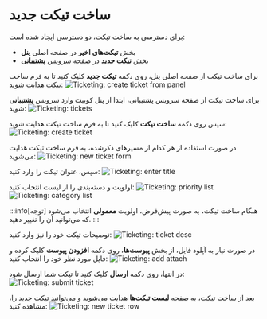 # ساخت تیکت جدید
برای دسترسی به ساخت تیکت، دو دسترسی ایجاد شده است:
- بخش **تیکت‌های اخیر** در صفحه اصلی **پنل**
- بخش **تیکت جدید** در صفحه سرویس **پشتیبانی**

برای ساخت تیکت از صفحه اصلی پنل، روی دکمه **تیکت جدید** کلیک کنید تا به فرم ساخت تیکت هدایت شوید:
![Ticketing: create ticket from panel](create-ticket-from-panel.png)

برای ساخت تیکت از صفحه سرویس پشتیبانی، ابتدا از پنل کوبیت وارد سرویس **پشتیبانی** شوید:
![Ticketing: tickets](ticketing.png)

سپس روی دکمه **ساخت تیکت** کلیک کنید تا به فرم ساخت تیکت هدایت شوید:
![Ticketing: create ticket](create-ticket.png)

در صورت استفاده از هر کدام از مسیرهای ذکرشده، به فرم ساخت تیکت هدایت می‌شوید:
![Ticketing: new ticket form](new-ticket-form.png)

سپس، عنوان تیکت را وارد کنید:
![Ticketing: enter title](enter-title.png)

اولویت و دسته‌بندی را از لیست انتخاب کنید:
![Ticketing: priority list](priority-list.png)
![Ticketing: category list](category-list.png)

:::info[توجه]
هنگام ساخت تیکت، به صورت پیش‌فرض، اولویت **معمولی** انتخاب می‌شود که می‌توانید آن را تغییر دهید.
:::

توضیحات تیکت خود را نیز وارد کنید:
![Ticketing: ticket desc](ticket-desc.png)

در صورت نیاز به آپلود فایل، از بخش **پیوست‌ها**، روی دکمه **افزودن پیوست** کلیک کرده و فایل مورد نظر خود را انتخاب کنید:
![Ticketing: add attach](add-attach.png)

در انتها، روی دکمه **ارسال** کلیک کنید تا تیکت شما ارسال شود:
![Ticketing: submit ticket](submit-ticket.png)

بعد از ساخت تیکت، به صفحه **لیست تیکت‌ها** هدایت می‌شوید و می‌توانید تیکت جدید را، مشاهده کنید:
![Ticketing: new ticket row](new-ticket-row.png)
